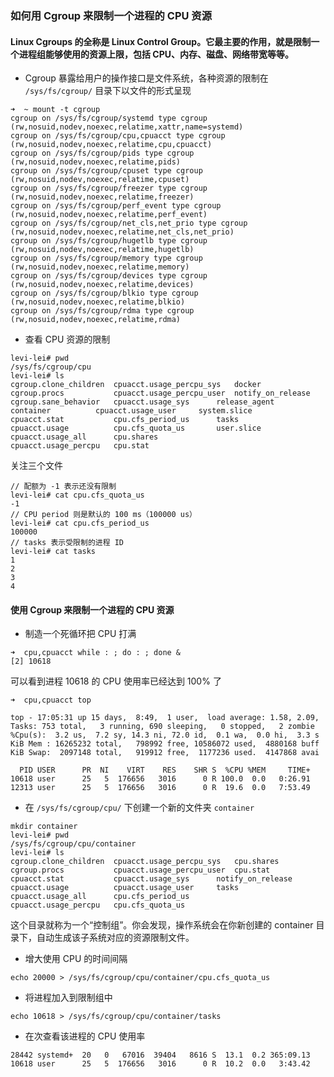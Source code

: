 ### 如何用 Cgroup 来限制一个进程的 CPU 资源
#### Linux Cgroups 的全称是 Linux Control Group。它最主要的作用，就是限制一个进程组能够使用的资源上限，包括 CPU、内存、磁盘、网络带宽等等。

- Cgroup 暴露给用户的操作接口是文件系统，各种资源的限制在 `/sys/fs/cgroup/` 目录下以文件的形式呈现
```shell
➜  ~ mount -t cgroup
cgroup on /sys/fs/cgroup/systemd type cgroup (rw,nosuid,nodev,noexec,relatime,xattr,name=systemd)
cgroup on /sys/fs/cgroup/cpu,cpuacct type cgroup (rw,nosuid,nodev,noexec,relatime,cpu,cpuacct)
cgroup on /sys/fs/cgroup/pids type cgroup (rw,nosuid,nodev,noexec,relatime,pids)
cgroup on /sys/fs/cgroup/cpuset type cgroup (rw,nosuid,nodev,noexec,relatime,cpuset)
cgroup on /sys/fs/cgroup/freezer type cgroup (rw,nosuid,nodev,noexec,relatime,freezer)
cgroup on /sys/fs/cgroup/perf_event type cgroup (rw,nosuid,nodev,noexec,relatime,perf_event)
cgroup on /sys/fs/cgroup/net_cls,net_prio type cgroup (rw,nosuid,nodev,noexec,relatime,net_cls,net_prio)
cgroup on /sys/fs/cgroup/hugetlb type cgroup (rw,nosuid,nodev,noexec,relatime,hugetlb)
cgroup on /sys/fs/cgroup/memory type cgroup (rw,nosuid,nodev,noexec,relatime,memory)
cgroup on /sys/fs/cgroup/devices type cgroup (rw,nosuid,nodev,noexec,relatime,devices)
cgroup on /sys/fs/cgroup/blkio type cgroup (rw,nosuid,nodev,noexec,relatime,blkio)
cgroup on /sys/fs/cgroup/rdma type cgroup (rw,nosuid,nodev,noexec,relatime,rdma)
```
- 查看 CPU 资源的限制
```shell
levi-lei# pwd
/sys/fs/cgroup/cpu
levi-lei# ls
cgroup.clone_children  cpuacct.usage_percpu_sys   docker
cgroup.procs	       cpuacct.usage_percpu_user  notify_on_release
cgroup.sane_behavior   cpuacct.usage_sys	  release_agent
container	       cpuacct.usage_user	  system.slice
cpuacct.stat	       cpu.cfs_period_us	  tasks
cpuacct.usage	       cpu.cfs_quota_us		  user.slice
cpuacct.usage_all      cpu.shares
cpuacct.usage_percpu   cpu.stat
```
关注三个文件
```shell
// 配额为 -1 表示还没有限制
levi-lei# cat cpu.cfs_quota_us
-1
// CPU period 则是默认的 100 ms（100000 us）
levi-lei# cat cpu.cfs_period_us
100000
// tasks 表示受限制的进程 ID
levi-lei# cat tasks 
1
2
3
4
```
#### 使用 Cgroup 来限制一个进程的 CPU 资源
- 制造一个死循环把 CPU 打满
```shell
➜  cpu,cpuacct while : ; do : ; done &
[2] 10618
```
可以看到进程 10618 的 CPU 使用率已经达到 100% 了
```shell
➜  cpu,cpuacct top

top - 17:05:31 up 15 days,  8:49,  1 user,  load average: 1.58, 2.09,
Tasks: 753 total,   3 running, 690 sleeping,   0 stopped,   2 zombie
%Cpu(s):  3.2 us,  7.2 sy, 14.3 ni, 72.0 id,  0.1 wa,  0.0 hi,  3.3 s
KiB Mem : 16265232 total,   798992 free, 10586072 used,  4880168 buff
KiB Swap:  2097148 total,   919912 free,  1177236 used.  4147868 avai

  PID USER      PR  NI    VIRT    RES    SHR S  %CPU %MEM     TIME+ 
10618 user      25   5  176656   3016      0 R 100.0  0.0   0:26.91 
12313 user      25   5  176656   3016      0 R  19.6  0.0   7:53.49 
```
- 在 `/sys/fs/cgroup/cpu/` 下创建一个新的文件夹 `container`
```shell
mkdir container
levi-lei# pwd
/sys/fs/cgroup/cpu/container
levi-lei# ls
cgroup.clone_children  cpuacct.usage_percpu_sys   cpu.shares
cgroup.procs	       cpuacct.usage_percpu_user  cpu.stat
cpuacct.stat	       cpuacct.usage_sys	  notify_on_release
cpuacct.usage	       cpuacct.usage_user	  tasks
cpuacct.usage_all      cpu.cfs_period_us
cpuacct.usage_percpu   cpu.cfs_quota_us
```
这个目录就称为一个“控制组”。你会发现，操作系统会在你新创建的 container 目录下，自动生成该子系统对应的资源限制文件。
- 增大使用 CPU 的时间间隔
```shell
echo 20000 > /sys/fs/cgroup/cpu/container/cpu.cfs_quota_us
```
- 将进程加入到限制组中
```shell
echo 10618 > /sys/fs/cgroup/cpu/container/tasks
```
- 在次查看该进程的 CPU 使用率
```shell
28442 systemd+  20   0   67016  39404   8616 S  13.1  0.2 365:09.13 
10618 user      25   5  176656   3016      0 R  10.2  0.0   3:43.42
```